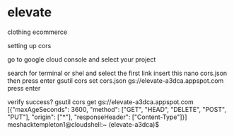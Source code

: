 # elevate

clothing ecommerce

setting up cors

go to google cloud console and select your project

search for terminal or shel and select the first link
insert this
nano cors.json
then press enter
gsutil cors set cors.json gs://elevate-a3dca.appspot.com
press enter

verify success?
gsutil cors get gs://elevate-a3dca.appspot.com
[{"maxAgeSeconds": 3600, "method": ["GET", "HEAD", "DELETE", "POST", "PUT"], "origin": ["*"], "responseHeader": ["Content-Type"]}]
meshacktempleton1@cloudshell:~ (elevate-a3dca)$ 